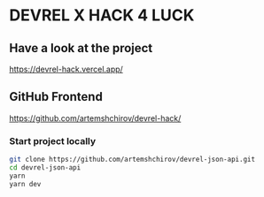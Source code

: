 # DEVREL X HACK 4 LUCK

## Have a look at the project

<https://devrel-hack.vercel.app/>

## GitHub Frontend

<https://github.com/artemshchirov/devrel-hack/>

### Start project locally

```bash
git clone https://github.com/artemshchirov/devrel-json-api.git
cd devrel-json-api
yarn
yarn dev
```
